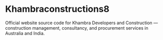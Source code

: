 # Khambraconstructions8
Official website source code for Khambra Developers and Construction — construction management, consultancy, and procurement services in Australia and India.

